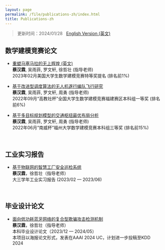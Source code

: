 ```yaml
---
layout: page
permalink: /file/publications-zh/index.html
title: Publications-zh
---
```


> 更新时间：2024/01/28 &nbsp;  [English Version (英文)](https://fenghy-chen.github.io/publications/)

## 数学建模竞赛论文

- [重塑马塞马拉的无上辉煌 (英文)](https://caihanlin.com/mypaper/modeling/202302COMAP.pdf)<br>**蔡汉霖**, 吴雨菲, 罗文轩, 徐哲壮 (指导老师)<br>2023年02月美国大学生数学建模竞赛特等奖提名 (排名前1%)<br>

  

- [基于改进型调度算法的无人机遂行编队飞行研究](https://caihanlin.com/mypaper/modeling/202209CUMCM.pdf)<br>**蔡汉霖**, 吴雨菲, 罗文轩, 周勇 (指导老师)<br>2022年09月“高教社杯”全国大学生数学建模竞赛福建赛区本科组一等奖 (排名前6%)<br>

  

- [基于多目标规划模型的交通枢纽最优布局分析](https://caihanlin.com/mypaper/modeling/202206FZU.pdf)<br>**蔡汉霖**, 吴雨菲, 罗文轩, 周勇 (指导老师)<br>2022年06月“南威杯”福州大学数学建模竞赛本科组三等奖 (排名前15%)<br>

<br>

## 工业实习报告

- [基于物联网的智慧工厂安全巡检系统](https://caihanlin.com/mypaper/thesis/IP-report.pdf)<br>**蔡汉霖**，徐哲壮（指导老师）<br>大三学年工业实习报告 (2023/02 — 2023/06)<br>

<br>

## 毕业设计论文

- [面向低功耗蓝牙网络的复合型欺骗攻击检测机制](https://caihanlin.com/mypaper/thesis/UG-thesis.pdf)<br>**蔡汉霖**，徐哲壮（指导老师）<br>本科毕业设计论文（2023/12 — 2024/05）<br>本项目以海报论文形式，发表在AAAI 2024 UC，计划进一步投稿至KDD 2024
